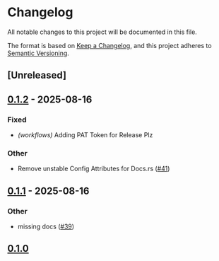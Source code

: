 # Changelog

All notable changes to this project will be documented in this file.

The format is based on [Keep a Changelog](https://keepachangelog.com/en/1.0.0/),
and this project adheres to [Semantic Versioning](https://semver.org/spec/v2.0.0.html).

## [Unreleased]

## [0.1.2](https://github.com/ScottGibb/AP33772S-rs/compare/ap33772s-rs-v0.1.1...ap33772s-rs-v0.1.2) - 2025-08-16

### Fixed

- *(workflows)* Adding PAT Token for Release Plz

### Other

- Remove unstable Config Attributes for Docs.rs ([#41](https://github.com/ScottGibb/AP33772S-rs/pull/41))

## [0.1.1](https://github.com/ScottGibb/AP33772S-rs/compare/ap33772s-rs-v0.1.0...ap33772s-rs-v0.1.1) - 2025-08-16

### Other

- missing docs ([#39](https://github.com/ScottGibb/AP33772S-rs/pull/39))

## [0.1.0](https://github.com/ScottGibb/AP33772S-rs/releases/tag/ap33772s-rs-v0.1.0)
